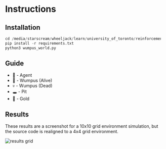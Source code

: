 # Instructions

## Installation

```python
cd /media/starscream/wheeljack/learn/university_of_toronto/reinforcement_learning/assignments/asst_1/src/main/python/wumpus_world
pip install -r requirements.txt
python3 wumpus_world.py
```

## Guide

- :hatched_chick: - Agent
- :space_invader: - Wumpus (Alive)
- :skull: - Wumpus (Dead)
- :hole: - Pit
- :1st_place_medal: - Gold

## Results

These results are a screenshot for a 10x10 grid environment simulation, but the source code is realigned to a 4x4 grid environment.

![results grid](https://github.com/lejinvarghese/reinforcement_learning/blob/main/assignments/asst_1/assets/screenshot_10x10.png)